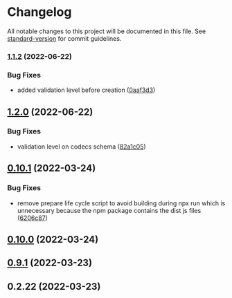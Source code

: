 # Changelog

All notable changes to this project will be documented in this file. See [standard-version](https://github.com/conventional-changelog/standard-version) for commit guidelines.

### [1.1.2](https://github.com/amplience/dc-demostore-cli/compare/v1.2.0...v1.1.2) (2022-06-22)


### Bug Fixes

* added validation level before creation ([0aaf3d3](https://github.com/amplience/dc-demostore-cli/commit/0aaf3d39b3dfb848cf5f1bdbfc29cf4dea2023c7))

## [1.2.0](https://github.com/amplience/dc-demostore-cli/compare/v1.1.1...v1.2.0) (2022-06-22)

### Bug Fixes

* validation level on codecs schema ([82a1c05](https://github.com/amplience/dc-demostore-cli/commit/82a1c05778532590098bfccff7dcc607d01d8fa9))

## [0.10.1](https://github.com/amplience/dc-demostore-cli/compare/v0.10.0...v0.10.1) (2022-03-24)

### Bug Fixes

* remove prepare life cycle script to avoid building during npx run which is unnecessary because the npm package contains the dist js files ([6206c87](https://github.com/amplience/dc-demostore-cli/commit/6206c87fc94580bf515504fc19bdaa8ec2660b6b))

## [0.10.0](https://github.com/amplience/dc-demostore-cli/compare/v0.9.1...v0.10.0) (2022-03-24)

## [0.9.1](https://github.com/amplience/dc-demostore-cli/compare/v0.2.22...v0.9.1) (2022-03-23)

## 0.2.22 (2022-03-23)
